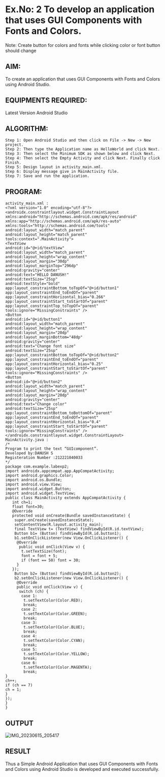 # Ex.No: 2 To develop an application that uses GUI Components with Fonts and Colors. 
Note: Create button for colors and fonts while clicking color or font button should change 


## AIM:

To create an application that uses GUI Components with Fonts and Colors using Android Studio.

## EQUIPMENTS REQUIRED:

Latest Version Android Studio

## ALGORITHM:

    Step 1: Open Android Studio and then click on File -> New -> New project.
    Step 2: Then type the Application name as HelloWorld and click Next. 
    Step 3: Then select the Minimum SDK as shown below and click Next. 
    Step 4: Then select the Empty Activity and click Next. Finally click Finish. 
    Step 5: Design layout in activity_main.xml.
    Step 6: Display message give in MainActivity file.
    Step 7: Save and run the application.

## PROGRAM:
```
activity_main.xml :
<?xml version="1.0" encoding="utf-8"?>
<androidx.constraintlayout.widget.ConstraintLayout 
xmlns:android="http://schemas.android.com/apk/res/android"
xmlns:app="http://schemas.android.com/apk/res-auto" 
xmlns:tools="http://schemas.android.com/tools" 
android:layout_width="match_parent" 
android:layout_height="match_parent"
tools:context=".MainActivity">
<TextView 
android:id="@+id/textView"
android:layout_width="match_parent" 
android:layout_height="wrap_content" 
android:layout_margin="30dp" 
android:layout_marginTop="296dp" 
android:gravity="center" 
android:text="HELLO DANUSH!"
android:textSize="25sp" 
android:textStyle="bold"
app:layout_constraintBottom_toTopOf="@+id/button1" 
app:layout_constraintEnd_toEndOf="parent" 
app:layout_constraintHorizontal_bias="0.266" 
app:layout_constraintStart_toStartOf="parent" 
app:layout_constraintTop_toTopOf="parent" 
tools:ignore="MissingConstraints" />
<Button 
android:id="@+id/button1"
android:layout_width="match_parent" 
android:layout_height="wrap_content" 
android:layout_margin="20dp" 
android:layout_marginBottom="48dp" 
android:gravity="center" 
android:text="Change font size" 
android:textSize="25sp"
app:layout_constraintBottom_toTopOf="@+id/button2" 
app:layout_constraintEnd_toEndOf="parent" 
app:layout_constraintHorizontal_bias="0.25" 
app:layout_constraintStart_toStartOf="parent" 
tools:ignore="MissingConstraints" />
<Button 
android:id="@+id/button2"
android:layout_width="match_parent" 
android:layout_height="wrap_content"
android:layout_margin="20dp" 
android:gravity="center" 
android:text="Change color" 
android:textSize="25sp"
app:layout_constraintBottom_toBottomOf="parent"
app:layout_constraintEnd_toEndOf="parent" 
app:layout_constraintHorizontal_bias="0.4" 
app:layout_constraintStart_toStartOf="parent" 
tools:ignore="MissingConstraints" />
</androidx.constraintlayout.widget.ConstraintLayout>
MainActivity.java :
/*
Program to print the text “GUIcomponent”.
Developed by:DANUSH S
Registeration Number :212221040033
*/
package com.example.labexp2;
import androidx.appcompat.app.AppCompatActivity; 
import android.graphics.Color;
import android.os.Bundle; 
import android.view.View; 
import android.widget.Button; 
import android.widget.TextView;
public class MainActivity extends AppCompatActivity { 
   int ch=1;
   float font=30; 
   @Override
   protected void onCreate(Bundle savedInstanceState) { 
    super.onCreate(savedInstanceState);
    setContentView(R.layout.activity_main);
    final TextView t= (TextView) findViewById(R.id.textView); 
    Button b1= (Button) findViewById(R.id.button1); 
    b1.setOnClickListener(new View.OnClickListener() {
     @Override
      public void onClick(View v) { 
       t.setTextSize(font);
       font = font + 5; 
       if (font == 50) font = 30;
     }
   });
    Button b2= (Button) findViewById(R.id.button2); 
    b2.setOnClickListener(new View.OnClickListener() {
     @Override
     public void onClick(View v) { 
      switch (ch) {
       case 1:
        t.setTextColor(Color.RED); 
        break;
       case 2:
        t.setTextColor(Color.GREEN);
        break;
       case 3:
        t.setTextColor(Color.BLUE);
        break;
       case 4:
        t.setTextColor(Color.CYAN);
        break;
       case 5:
        t.setTextColor(Color.YELLOW); 
        break;
       case 6:
        t.setTextColor(Color.MAGENTA); 
        break;
}
ch++;
if (ch == 7)
ch = 1;
}
});
}
}
```
## OUTPUT
![IMG_20230615_205417](https://github.com/danush564/Mobile-Application-Development/assets/98585166/9161ee4a-f6b1-4e91-a878-3b73378e577a)

## RESULT
Thus a Simple Android Application that uses GUI Components with Fonts and Colors using Android Studio is developed and executed successfully.


